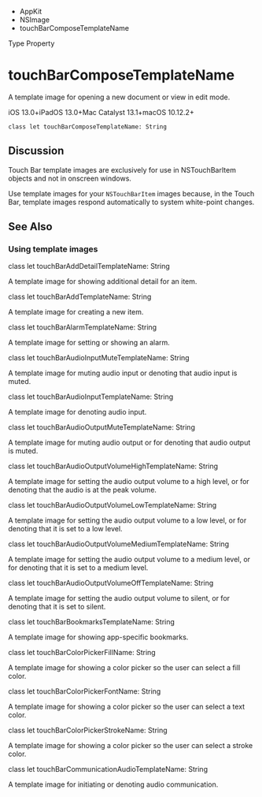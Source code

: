 

- AppKit
- NSImage
-  touchBarComposeTemplateName 

Type Property

# touchBarComposeTemplateName

A template image for opening a new document or view in edit mode.

iOS 13.0+iPadOS 13.0+Mac Catalyst 13.1+macOS 10.12.2+

``` source
class let touchBarComposeTemplateName: String
```

## Discussion

Touch Bar template images are exclusively for use in NSTouchBarItem objects and not in onscreen windows.

Use template images for your `NSTouchBarItem` images because, in the Touch Bar, template images respond automatically to system white-point changes.

## See Also

### Using template images

class let touchBarAddDetailTemplateName: String

A template image for showing additional detail for an item.

class let touchBarAddTemplateName: String

A template image for creating a new item.

class let touchBarAlarmTemplateName: String

A template image for setting or showing an alarm.

class let touchBarAudioInputMuteTemplateName: String

A template image for muting audio input or denoting that audio input is muted.

class let touchBarAudioInputTemplateName: String

A template image for denoting audio input.

class let touchBarAudioOutputMuteTemplateName: String

A template image for muting audio output or for denoting that audio output is muted.

class let touchBarAudioOutputVolumeHighTemplateName: String

A template image for setting the audio output volume to a high level, or for denoting that the audio is at the peak volume.

class let touchBarAudioOutputVolumeLowTemplateName: String

A template image for setting the audio output volume to a low level, or for denoting that it is set to a low level.

class let touchBarAudioOutputVolumeMediumTemplateName: String

A template image for setting the audio output volume to a medium level, or for denoting that it is set to a medium level.

class let touchBarAudioOutputVolumeOffTemplateName: String

A template image for setting the audio output volume to silent, or for denoting that it is set to silent.

class let touchBarBookmarksTemplateName: String

A template image for showing app-specific bookmarks.

class let touchBarColorPickerFillName: String

A template image for showing a color picker so the user can select a fill color.

class let touchBarColorPickerFontName: String

A template image for showing a color picker so the user can select a text color.

class let touchBarColorPickerStrokeName: String

A template image for showing a color picker so the user can select a stroke color.

class let touchBarCommunicationAudioTemplateName: String

A template image for initiating or denoting audio communication.

